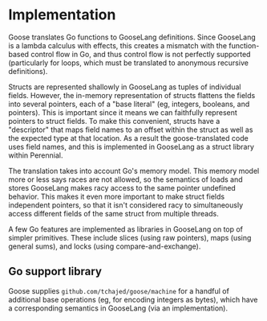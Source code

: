 # Implementation

Goose translates Go functions to GooseLang definitions. Since GooseLang is a lambda calculus with effects, this creates a mismatch with the function-based control flow in Go, and thus control flow is not perfectly supported (particularly for loops, which must be translated to anonymous recursive definitions).

Structs are represented shallowly in GooseLang as tuples of individual fields. However, the in-memory representation of structs flattens the fields into several pointers, each of a "base literal" (eg, integers, booleans, and pointers). This is important since it means we can faithfully represent pointers to struct fields. To make this convenient, structs have a "descriptor" that maps field names to an offset within the struct as well as the expected type at that location. As a result the goose-translated code uses field names, and this is implemented in GooseLang as a struct library within Perennial.

The translation takes into account Go's memory model. This memory model more or less says races are not allowed, so the semantics of loads and stores GooseLang makes racy access to the same pointer undefined behavior. This makes it even more important to make struct fields independent pointers, so that it isn't considered racy to simultaneously access different fields of the same struct from multiple threads.

A few Go features are implemented as libraries in GooseLang on top of simpler primitives. These include slices (using raw pointers), maps (using general sums), and locks (using compare-and-exchange).

## Go support library

Goose supplies `github.com/tchajed/goose/machine` for a handful of additional base operations (eg, for encoding integers as bytes), which have a corresponding semantics in GooseLang (via an implementation).
